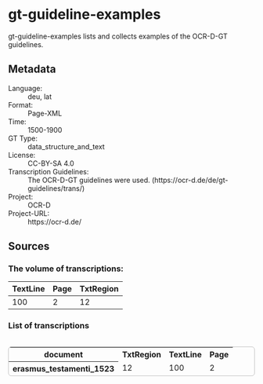 <div>
   <h1 id="title">gt-guideline-examples</h1>
   <p id="paragraph">gt-guideline-examples lists and collects examples of the OCR-D-GT guidelines.</p>
   <h2>Metadata</h2>
   <dl class="grid">
      <dt id="Language">Language:</dt>
      <dd>deu, lat</dd>
      <dt id="Format">Format:</dt>
      <dd>Page-XML</dd>
      <dt id="Time">Time:</dt>
      <dd>1500-1900</dd>
      <dt id="GTT">GT Type:</dt>
      <dd>data_structure_and_text</dd>
      <dt id="License">License:</dt>
      <dd>CC-BY-SA 4.0</dd>
      <dt id="Guidelines">Transcription Guidelines:</dt>
      <dd>The OCR-D-GT guidelines were used. (https://ocr-d.de/de/gt-guidelines/trans/)</dd>
      <dt id="Project">Project:</dt>
      <dd>OCR-D</dd>
      <dt id="Project-URL">Project-URL:</dt>
      <dd>https://ocr-d.de/</dd>
   </dl>
   <h2>Sources</h2>
   <h3>The volume of transcriptions:</h3>
   <table id="table_id">
      <thead>
         <tr>
            <th>TextLine</th>
            <th>Page</th>
            <th>TxtRegion</th>
         </tr>
      </thead>
      <tbody>
         <tr>
            <td>100</td>
            <td>2</td>
            <td>12</td>
         </tr>
      </tbody>
   </table>
   <div id="transcriptions">
      <h3>List of transcriptions</h3>
      <div>
         <table class="noStyle"/>
         <table id="table_id"             
                style="border-spacing: 0; border-radius: 6px; border-collapse: separate; border: solid silver 1.5px;">
            <thead>
               <tr>
                  <th>document</th>
                  <th>TxtRegion</th>
                  <th>TextLine</th>
                  <th>Page</th>
               </tr>
            </thead>
            <tbody>
               <tr>
                  <th>erasmus_testamenti_1523</th>
                  <td>12</td>
                  <td>100</td>
                  <td>2</td>
               </tr>
            </tbody>
         </table>
      </div>
   </div>
   <div id="extent">
      
   </div>
</div>
